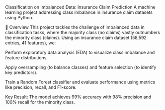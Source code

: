 Classification on Imbalanced Data: Insurance Claim Prediction
A machine learning project addressing class imbalance in insurance claim datasets using Python.

📌 Overview
This project tackles the challenge of imbalanced data in classification tasks, where the majority class (no claims) vastly outnumbers the minority class (claims). Using an insurance claim dataset (58,592 entries, 41 features), we:

Perform exploratory data analysis (EDA) to visualize class imbalance and feature distributions.

Apply oversampling (to balance classes) and feature selection (to identify key predictors).

Train a Random Forest classifier and evaluate performance using metrics like precision, recall, and F1-score.

Key Result: The model achieves 99% accuracy with 98% precision and 100% recall for the minority class.

